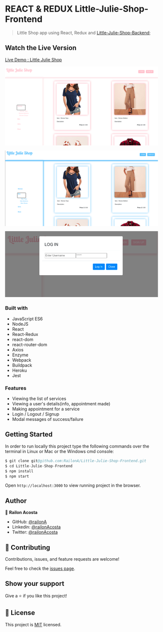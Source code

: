 # REACT & REDUX  Little-Julie-Shop-Frontend
> Little Shop app using React, Redux and [Little-Julie-Shop-Backend](https://github.com/RailonA/Little-Julie-Shop-Backend);

## Watch the Live Version

[Live Demo : Little Julie Shop](https://littlejulieshop.herokuapp.com/)

![screenshot1](./src/Assets/images/FemaleHomePageScreenshot.png)

![screenshot2](./src/Assets/images/MaleHomePageScreenshot.png)

![screenshot3](./src/Assets/images/LogInScreen.png)

### Built with
- JavaScript ES6
- NodeJS
- React
- React-Redux
- react-dom
- react-router-dom
- Axios
- Enzyme
- Webpack
- Buildpack
- Heroku
- Jest

### Features
- Viewing the list of services
- Viewing a user's details(info, appointment made)
- Making appointment for a service
- Login / Logout / Signup
- Modal messages of success/failure

## Getting Started

In order to run locally this project type the following commands over the terminal in Linux or Mac or the Windows cmd console:

```s
$ git clone git@github.com:RailonA/Little-Julie-Shop-Frontend.git
$ cd Little-Julie-Shop-Frontend
$ npm install
$ npm start

```

Open `http://localhost:3000` to view running project in the browser.

## Author

👤 **Railon Acosta**

- GitHub: [@railonA](https://github.com/RailonA)
- Linkedin: [@railonAcosta](https://www.linkedin.com/in/railon-acosta-81265180/)
- Twitter: [@railonAcosta](https://twitter.com/RailonAcosta)


## 🤝 Contributing

Contributions, issues, and feature requests are welcome!

Feel free to check the [issues page](https://github.com/RailonA/Little-Julie-Shop-Frontend/issues).

## Show your support

Give a ⭐️ if you like this project!

## 📝 License

This project is [MIT](https://opensource.org/licenses/MIT) licensed.